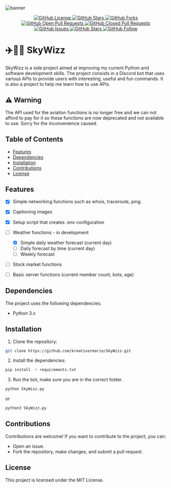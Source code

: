 ![banner](https://i.pinimg.com/originals/c8/4c/7a/c84c7a80e66b988dafe267d67bea6d85.jpg)
<p align="center">
    <a href="https://github.com/kreativermario/SkyWizz/blob/main/LICENSE">
        <img src="https://img.shields.io/github/license/kreativermario/SkyWizz.svg"
        alt="GitHub License">
    </a>
    <a href="https://github.com/kreativermario/SkyWizz/stargazers">
        <img src="https://img.shields.io/github/stars/kreativermario/SkyWizz.svg"
        alt="GitHub Stars">
    </a>
    <a href="https://github.com/kreativermario/SkyWizz/forks">
        <img src="https://img.shields.io/github/forks/kreativermario/SkyWizz.svg"
        alt="GitHub Forks">
    </a>
    <a href="https://github.com/kreativermario/SkyWizz/pulls">
        <img src="https://img.shields.io/github/issues-pr/kreativermario/SkyWizz.svg"
        alt="GitHub Open Pull Requests">
    </a>
    <a href="https://github.com/kreativermario/SkyWizz/pulls?q=is%3Apr+is%3Aclosed">
        <img src="https://img.shields.io/github/issues-pr-closed/kreativermario/SkyWizz.svg"
        alt="GitHub Closed Pull Requests">
    </a>
    <a href="https://github.com/kreativermario/SkyWizz/issues">
        <img src="https://img.shields.io/github/issues/kreativermario/SkyWizz.svg"
        alt="GitHub Issues">
    </a>
    <a href="https://github.com/kreativermario/SkyWizz/stargazers">
        <img src="https://img.shields.io/github/stars/kreativermario/SkyWizz.svg"
        alt="GitHub Stars">
    </a>
    <a href="https://github.com/kreativermario/">
        <img src="https://img.shields.io/github/followers/kreativermario.svg?style=social&label=Follow&maxAge=2592000"
        alt="GitHub Follow">
    </a>
</p>

# ✈️🧙‍♂️ SkyWizz 

SkyWizz is a side project aimed at improving my current Python and software development 
skills. The project consists in a Discord bot that uses various APIs to provide users
with interesting, useful and fun commands.
It is also a project to help me learn how to use APIs.

## ⚠️ Warning
The API used for the aviation functions is no longer free 
and we can not afford to pay for it so these functions 
are now deprecated and not available to use. 
Sorry for the inconvenience caused.

## Table of Contents
- [Features](#features)
- [Dependencies](#dependencies)
- [Installation](#installation)
- [Contributions](#contributions)
- [License](#license)

## Features

- [X] Simple networking functions such as whois, traceroute, ping.
- [X] Captioning images
- [X] Setup script that creates .env configuration
- [ ] Weather functions - in development
  - [X] Simple daily weather forecast (current day)
  - [ ] Daily forecast by time (current day)
  - [ ] Weekly forecast
- [ ] Stock market functions
- [ ] Basic server functions (current member count, bots, age)


## Dependencies

The project uses the following dependencies:

- Python 3.x

## Installation

1. Clone the repository:

  ```bash
  git clone https://github.com/kreativermario/SkyWizz.git
  ```

2. Install the dependencies:

  ```bash
  pip install -r requirements.txt
  ```
  
3. Run the bot, make sure you are in the correct folder.
  ```bash
  python SkyWizz.py
  ```
  or
  ```bash
  python3 SkyWizz.py
  ```
  
## Contributions
Contributions are welcome! If you want to contribute to the project, you can:

  - Open an issue.
  - Fork the repository, make changes, and submit a pull request.

## License
This project is licensed under the MIT License.



